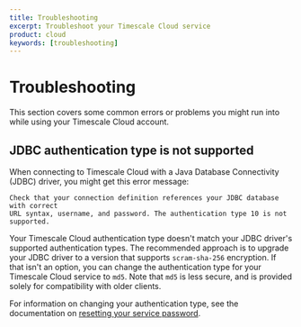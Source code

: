 ```yaml
---
title: Troubleshooting
excerpt: Troubleshoot your Timescale Cloud service
product: cloud
keywords: [troubleshooting]
---
```


# Troubleshooting

This section covers some common errors or problems you might run into while
using your Timescale Cloud account.

## JDBC authentication type is not supported

When connecting to Timescale Cloud with a Java Database Connectivity (JDBC)
driver, you might get this error message:

```text
Check that your connection definition references your JDBC database with correct
URL syntax, username, and password. The authentication type 10 is not supported.
```

Your Timescale Cloud authentication type doesn't match your JDBC driver's
supported authentication types. The recommended approach is to upgrade your JDBC
driver to a version that supports `scram-sha-256` encryption. If that isn't an
option, you can change the authentication type for your Timescale Cloud service
to `md5`. Note that `md5` is less secure, and is provided solely for
compatibility with older clients.

For information on changing your authentication type, see the documentation on
[resetting your service password][password-reset].

[password-reset]: /cloud/:currentVersion:/service-operations/general/#reset-service-password
